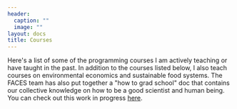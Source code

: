 ```yaml
---
header:
  caption: ""
  image: ""
layout: docs
title: Courses
---
```


Here's a list of some of the programming courses I am actively teaching or have taught in the past. In addition to the courses listed below, I also teach courses on environmental economics and sustainable food systems. The FACES team has also put together a "how to grad school" doc that contains our collective knowledge on how to be a good scientist and human being.  You can check out this work in progress [here](https://docs.google.com/document/d/1lxlW_opm_eVCfjn7MW32Wo70Gil7-K1rYOWd5JgxpJU/edit?usp=sharing).


